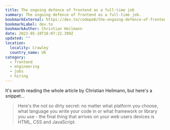 ```yaml
---
title: The ongoing defence of frontend as a full-time job
summary: The ongoing defence of frontend as a full-time job.
bookmarkExternal: https://dev.to/codepo8/the-ongoing-defence-of-frontend-as-a-full-time-job-3dp2
bookmarkLabel: dev.to
bookmarkAuthor: Christian Heilmann
date: 2023-05-10T16:07:22.399Z
updated: ""
location:
  locality: Crawley
  country_name: UK
category:
  - frontend
  - engineering
  - jobs
  - hiring
---
```


It's worth reading the whole article by Christian Heilmann, but here's a snippet&hellip;

> Here's the not so dirty secret: no matter what platform you choose, what language you write your code in or what framework or library you use - the final thing that arrives on your web users devices is HTML, CSS and JavaScript.
